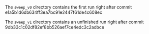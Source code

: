The `sweep_v0` directory contains the first run right after commit e1a5b1d6db634ff3ea7bc91e2447f61de4c608ec

The `sweep_v1` directory contains an unfinished run right after commit 9db33c1c02df82ef8bb526aef7ce4edc3c2adbce

